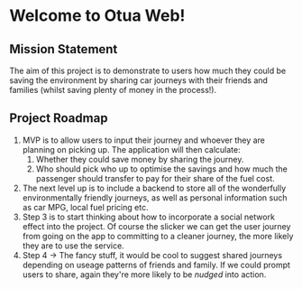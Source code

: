 # Welcome to Otua Web!

## Mission Statement
The aim of this project is to demonstrate to users how much they could be saving the environment by sharing car journeys with their friends and families (whilst saving plenty of money in the process!).

## Project Roadmap
1. MVP is to allow users to input their journey and whoever they are planning on picking up. The application will then calculate:
    1. Whether they could save money by sharing the journey.
    1. Who should pick who up to optimise the savings and how much the passenger should transfer to pay for their share of the fuel cost.
1. The next level up is to include a backend to store all of the wonderfully environmentally friendly journeys, as well as personal information such as car MPG, local fuel pricing etc.
1. Step 3 is to start thinking about how to incorporate a social network effect into the project. Of course the slicker we can get the user journey from going on the app to committing to a cleaner journey, the more likely they are to use the service.
1. Step 4 -> The fancy stuff, it would be cool to suggest shared journeys depending on useage patterns of friends and family. If we could prompt users to share, again they're more likely to be _nudged_ into action.